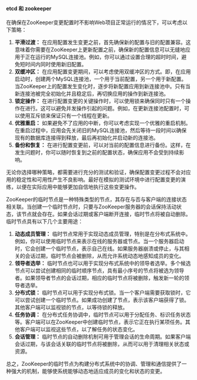 #### etcd 和 zookeeper



在确保在ZooKeeper变更配置时不影响Web项目正常运行的情况下，可以考虑以下策略：

1. **平滑过渡：** 在应用配置发生变更之前，首先确保新的配置与旧的配置兼容。这意味着你需要在ZooKeeper上更新配置之前，确保新的配置信息可以无缝地应用于正在运行的MySQL连接池。例如，你可以通过设置合理的超时时间，避免短时间内同时使用新旧配置。
2. **双缓冲区：** 在应用配置变更期间，可以考虑使用双缓冲区的方式。即，在应用启动时，创建两个MySQL连接池，一个用于当前配置，另一个用于新配置。当ZooKeeper上的配置发生变化时，逐步将新配置应用到新连接池中。只有当新连接池被完全初始化并且稳定后，再切换应用的操作到新连接池。
3. **锁定操作：** 在进行配置变更的关键操作时，可以使用锁来确保同时只有一个操作在进行。这可以避免并发操作引起的问题。例如，在更新连接池配置时，可以使用互斥锁来保证只有一个线程在更新。
4. **优雅重启：** 如果避免不了应用的中断，你可以考虑实现一个优雅的重启机制。在重启过程中，应用会先关闭旧的MySQL连接池，然后等待一段时间以确保现有的数据库连接得到释放，最后再初始化并启动新的连接池。
5. **备份和恢复：** 在进行配置变更前，可以对当前的配置信息进行备份。这样，在发生问题时，你可以随时恢复到之前的配置状态，确保应用不会受到持续影响。

无论你选择哪种策略，都需要进行充分的测试和验证，确保配置变更过程不会对应用的稳定性和可用性产生不良影响。最好在模拟的测试环境中进行配置变更的演练，以便在实际应用中能够更加自信地执行这些变更操作。




ZooKeeper的临时节点是一种特殊类型的节点，其存在与否与客户端的连接状态相关联。当创建一个临时节点时，只要与ZooKeeper服务器的会话保持活动状态，该节点就会存在。如果会话过期或客户端断开连接，临时节点将被自动删除。临时节点具有以下几个主要用途：

1. **动态成员管理：** 临时节点常用于实现动态成员管理，特别是在分布式系统中。例如，你可以使用临时节点来表示在线的服务器或节点。当一个服务器启动时，它会创建一个临时节点，表示自己在线。如果服务器崩溃或停止，与其相关的会话过期，临时节点会被删除，从而允许系统动态地感知成员的变化。
2. **领导者选举：** 临时节点也可以用于实现分布式系统中的领导者选举。多个候选节点可以尝试创建相同的临时顺序节点，具有最小序号的节点将被选为领导者。如果领导者节点的会话过期，相应的临时节点将被删除，触发新一轮的领导者选举。
3. **分布式锁：** 临时节点可以用于实现分布式锁。当一个客户端需要获取锁时，它可以尝试创建一个临时节点。如果成功创建了节点，表示该客户端获得了锁。其他客户端可以监视锁的节点，以等待锁的释放。
4. **任务协调：** 在分布式任务协调中，临时节点可以用于分配任务、标识任务状态等。客户端可以在ZooKeeper中创建临时节点，表示它正在执行某项任务。其他客户端可以监视这些节点，以了解任务的状态变化。
5. **会话管理：** 临时节点的自动删除机制可用于管理会话的生命周期。如果客户端会话过期，与该会话关联的临时节点将被删除，从而可以用于清理相关状态或资源。

总之，ZooKeeper的临时节点为构建分布式系统中的协调、管理和通信提供了一种强大的机制，能够使系统能够动态地适应成员的变化和状态的变更。
